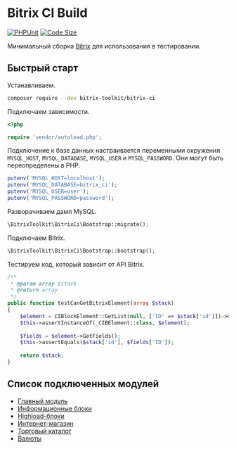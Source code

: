 # Bitrix CI Build

[![PHPUnit](https://github.com/bitrix-toolkit/bitrix-ci/actions/workflows/php-unit.yml/badge.svg?branch=dev%2Fv21.400)](https://github.com/bitrix-toolkit/bitrix-ci/actions/workflows/php-unit.yml)
[![Code Size](https://img.shields.io/github/languages/code-size/bitrix-toolkit/bitrix-ci.svg)](https://packagist.org/packages/bitrix-toolkit/bitrix-ci)

Минимальный сборка [Bitrix](https://www.1c-bitrix.ru/products/cms/index.php) для использования в тестировании.

## Быстрый старт

Устанавливаем.

```bash
composer require --dev bitrix-toolkit/bitrix-ci
```

Подключаем зависимости.

```php
<?php

require 'vendor/autoload.php';
```

Подключение к базе данных настраивается переменными окружения `MYSQL_HOST`, `MYSQL_DATABASE`, `MYSQL_USER` и `MYSQL_PASSWORD`.
Они могут быть переопределены в PHP.

```php
putenv('MYSQL_HOST=localhost');
putenv('MYSQL_DATABASE=bitrix_ci');
putenv('MYSQL_USER=user');
putenv('MYSQL_PASSWORD=password');
```

Разворачиваем дамп MySQL.

```php
\BitrixToolkit\BitrixCi\Bootstrap::migrate();
```

Подключаем Bitrix.

```php
\BitrixToolkit\BitrixCi\Bootstrap::bootstrap();
```

Тестируем код, который зависит от API Bitrix.

```php
/**
 * @param array $stack
 * @return array
 */
public function testCanGetBitrixElement(array $stack)
{
    $element = CIBlockElement::GetList(null, ['ID' => $stack['id']])->GetNextElement();
    $this->assertInstanceOf(_CIBElement::class, $element);
    
    $fields = $element->GetFields();
    $this->assertEquals($stack['id'], $fields['ID']);
    
    return $stack;
}
```

## Список подключенных модулей

* [Главный модуль](https://dev.1c-bitrix.ru/api_help/main/index.php)
* [Информационные блоки](https://dev.1c-bitrix.ru/api_help/iblock/index.php)
* [Highload-блоки](https://dev.1c-bitrix.ru/api_help/hlblock/index.php)
* [Интернет-магазин](https://dev.1c-bitrix.ru/api_help/sale/index.php)
* [Торговый каталог](https://dev.1c-bitrix.ru/api_help/catalog/index.php)
* [Валюты](https://dev.1c-bitrix.ru/api_help/currency/index.php)
